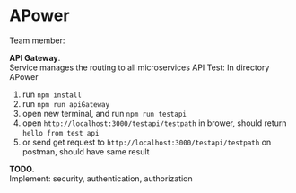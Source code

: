 # APower
Team member:

**API Gateway**.   
Service manages the routing to all microservices API
Test:
In directory APower
1. run ```npm install```
2. run ```npm run apiGateway```
3. open new terminal, and run ```npm run testapi```
4. open ```http://localhost:3000/testapi/testpath``` in brower, should return ```hello from test api```
5. or send get request to ```http://localhost:3000/testapi/testpath``` on postman, should have same result

**TODO**.   
Implement: security, authentication, authorization
